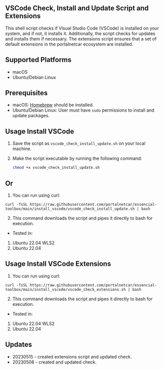## VSCode Check, Install and Update Script and Extensions

This shell script checks if Visual Studio Code (VSCode) is installed on your system, and if not, it installs it. Additionally, the script checks for updates and installs them if necessary. The extensions script ensures that a set of default extensions in the portalnetcar ecosystem are installed.

## Supported Platforms

- macOS
- Ubuntu/Debian Linux

## Prerequisites

- macOS: [Homebrew](https://brew.sh/) should be installed.
- Ubuntu/Debian Linux: User must have `sudo` permissions to install and update packages.

## Usage Install VSCode

1. Save the script as `vscode_check_install_update.sh` on your local machine.
2. Make the script executable by running the following command:

   ```bash
   chmod +x vscode_check_install_update.sh

## Or

1. You can run using curl:
```
curl -fsSL https://raw.githubusercontent.com/portalnetcar/essencial-toolbox/main/install_vscode/vscode_check_install_update.sh | bash
```
2. This command downloads the script and pipes it directly to bash for execution. 

- Tested in:
1. Ubuntu 22.04 WLS2
2. Ubuntu 22.04

## Usage Install VSCode Extensions
1. You can run using curl:
```
curl -fsSL https://raw.githubusercontent.com/portalnetcar/essencial-toolbox/main/install_vscode/vscode_check_extensions.sh | bash
```
2. This command downloads the script and pipes it directly to bash for execution. 

- Tested in:
1. Ubuntu 22.04 WLS2
2. Ubuntu 22.04

## Updates
- 20230515 - created extensions script and updated check.
- 20230508 - created and updated check.